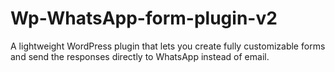 # Wp-WhatsApp-form-plugin-v2
A lightweight WordPress plugin that lets you create fully customizable forms and send the responses directly to WhatsApp instead of email.

